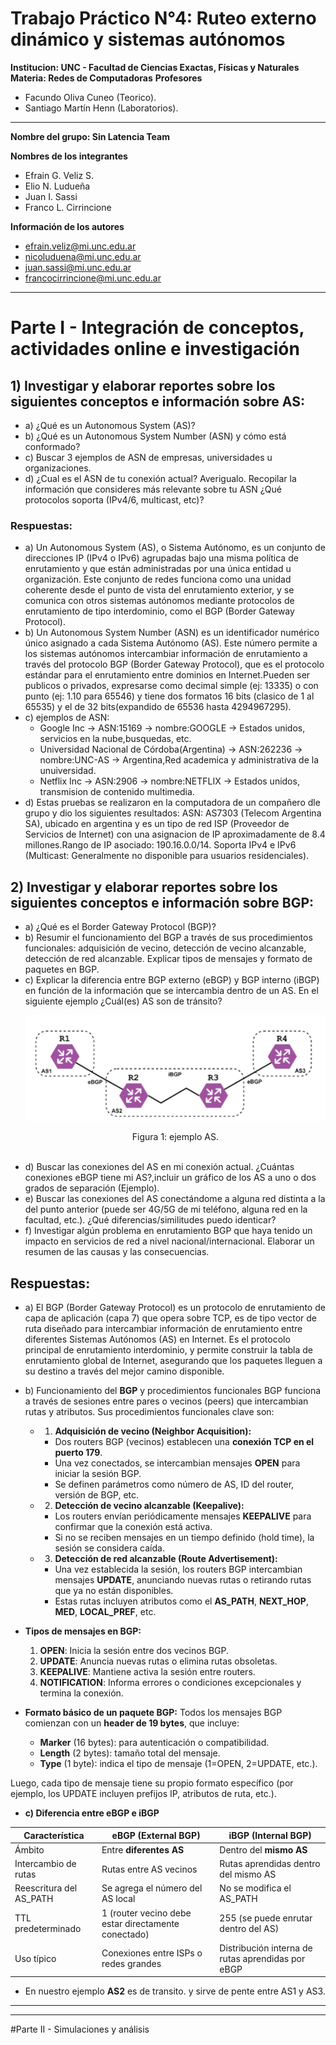 # Trabajo Práctico N°4: Ruteo externo dinámico y sistemas autónomos
**Institucion: UNC - Facultad de Ciencias Exactas, Físicas y Naturales**  
**Materia: Redes de Computadoras**
**Profesores**
- Facundo Oliva Cuneo (Teorico).
- Santiago Martín Henn (Laboratorios).

---

**Nombre del grupo: Sin Latencia Team**

**Nombres de los integrantes**
- Efrain G. Veliz S.
- Elio N. Ludueña
- Juan I. Sassi 
- Franco L. Cirrincione

**Información de los autores**
- efrain.veliz@mi.unc.edu.ar
- nicoluduena@mi.unc.edu.ar
- juan.sassi@mi.unc.edu.ar
- francocirrincione@mi.unc.edu.ar

---
# Parte I - Integración de conceptos, actividades online e investigación

## 1) Investigar y elaborar reportes sobre los siguientes conceptos e información sobre AS:
- a) ¿Qué es un Autonomous System (AS)?
- b) ¿Qué es un Autonomous System Number (ASN) y cómo está conformado?
- c) Buscar 3 ejemplos de ASN de empresas, universidades u organizaciones.
- d) ¿Cual es el ASN de tu conexión actual? Averigualo. Recopilar la información que consideres más
relevante sobre tu ASN ¿Qué protocolos soporta (IPv4/6, multicast, etc)?
### Respuestas:
- a) Un Autonomous System (AS), o Sistema Autónomo, es un conjunto de direcciones IP (IPv4 o IPv6) agrupadas bajo una misma política de enrutamiento y que están administradas por una única entidad u organización. Este conjunto de redes funciona como una unidad coherente desde el punto de vista del enrutamiento exterior, y se comunica con otros sistemas autónomos mediante protocolos de enrutamiento de tipo interdominio, como el BGP (Border Gateway Protocol).
- b) Un Autonomous System Number (ASN) es un identificador numérico único asignado a cada Sistema Autónomo (AS). Este número permite a los sistemas autónomos intercambiar información de enrutamiento a través del protocolo BGP (Border Gateway Protocol), que es el protocolo estándar para el enrutamiento entre dominios en Internet.Pueden ser publicos o privados, expresarse como decimal simple (ej: 13335) o con punto (ej: 1.10 para 65546) y tiene dos formatos 16 bits (clasico de 1 al 65535) y el de 32 bits(expandido de 65536 hasta 4294967295).
- c) ejemplos de ASN:
    - Google Inc -> ASN:15169 -> nombre:GOOGLE -> Estados unidos, servicios en la nube,busquedas, etc.
    - Universidad Nacional de Córdoba(Argentina) -> ASN:262236 -> nombre:UNC-AS -> Argentina,Red academica y administrativa de la unuiversidad.
    - Netflix Inc -> ASN:2906 -> nombre:NETFLIX -> Estados unidos, transmision de contenido multimedia.
- d) Estas pruebas se realizaron en la computadora de un compañero dle grupo y dio los siguientes resultados:
    ASN: AS7303 (Telecom Argentina SA), ubicado en argentina y es un tipo de red ISP (Proveedor de Servicios de Internet) con una asignacion de IP aproximadamente de 8.4 millones.Rango de IP asociado: 190.16.0.0/14. Soporta IPv4 e IPv6 (Multicast: Generalmente no disponible para usuarios residenciales).
    
## 2) Investigar y elaborar reportes sobre los siguientes conceptos e información sobre BGP:
- a) ¿Qué es el Border Gateway Protocol (BGP)?
- b) Resumir el funcionamiento del BGP a través de sus procedimientos funcionales: adquisición de
vecino, detección de vecino alcanzable, detección de red alcanzable. Explicar tipos de mensajes y
formato de paquetes en BGP.
- c) Explicar la diferencia entre BGP externo (eBGP) y BGP interno (iBGP) en función de la
información que se intercambia dentro de un AS. En el siguiente ejemplo ¿Cuál(es) AS son de
tránsito?
    <br>
    <p align="center">
        <img src="./imagenes/imagen01_2_C.png" alt="ISI" width="600"/>
    </p>
    <p align="center">Figura 1: ejemplo AS.</p>
    <br>
- d) Buscar las conexiones del AS en mi conexión actual. ¿Cuántas conexiones eBGP tiene mi AS?,incluir un gráfico de los AS a uno o dos grados de separación (Ejemplo).
- e) Buscar las conexiones del AS conectándome a alguna red distinta a la del punto anterior (puede ser 4G/5G de mi teléfono, alguna red en la facultad, etc.). ¿Qué diferencias/similitudes puedo identicar?
- f) Investigar algún problema en enrutamiento BGP que haya tenido un impacto en servicios de red a nivel nacional/internacional. Elaborar un resumen de las causas y las consecuencias.

## Respuestas:
- a) El BGP (Border Gateway Protocol) es un protocolo de enrutamiento de capa de aplicación (capa 7) que opera sobre TCP, es de tipo vector de ruta diseñado para intercambiar información de enrutamiento entre diferentes Sistemas Autónomos (AS) en Internet. Es el protocolo principal de enrutamiento interdominio, y permite construir la tabla de enrutamiento global de Internet, asegurando que los paquetes lleguen a su destino a través del mejor camino disponible.
- b) Funcionamiento del **BGP** y procedimientos funcionales
BGP funciona a través de sesiones entre pares o vecinos (peers) que intercambian rutas y atributos. Sus procedimientos funcionales clave son:
    - 1. **Adquisición de vecino (Neighbor Acquisition):**
        * Dos routers BGP (vecinos) establecen una **conexión TCP en el puerto 179**.
        * Una vez conectados, se intercambian mensajes **OPEN** para iniciar la sesión BGP.
        * Se definen parámetros como número de AS, ID del router, versión de BGP, etc.

    - 2. **Detección de vecino alcanzable (Keepalive):**
        * Los routers envían periódicamente mensajes **KEEPALIVE** para confirmar que la conexión está activa.
        * Si no se reciben mensajes en un tiempo definido (hold time), la sesión se considera caída.

    - 3. **Detección de red alcanzable (Route Advertisement):**
        * Una vez establecida la sesión, los routers BGP intercambian mensajes **UPDATE**, anunciando nuevas rutas o retirando rutas que ya no están disponibles.
        * Estas rutas incluyen atributos como el **AS\_PATH**, **NEXT\_HOP**, **MED**, **LOCAL\_PREF**, etc.

- **Tipos de mensajes en BGP:**
    1. **OPEN**: Inicia la sesión entre dos vecinos BGP.
    2. **UPDATE**: Anuncia nuevas rutas o elimina rutas obsoletas.
    3. **KEEPALIVE**: Mantiene activa la sesión entre routers.
    4. **NOTIFICATION**: Informa errores o condiciones excepcionales y termina la conexión.

- **Formato básico de un paquete BGP:**
Todos los mensajes BGP comienzan con un **header de 19 bytes**, que incluye:
    * **Marker** (16 bytes): para autenticación o compatibilidad.
    * **Length** (2 bytes): tamaño total del mensaje.
    * **Type** (1 byte): indica el tipo de mensaje (1=OPEN, 2=UPDATE, etc.).

Luego, cada tipo de mensaje tiene su propio formato específico (por ejemplo, los UPDATE incluyen prefijos IP, atributos de ruta, etc.).

- **c) Diferencia entre eBGP e iBGP**

| Característica           | **eBGP** (External BGP)                             | **iBGP** (Internal BGP)                           |
| ------------------------ | --------------------------------------------------- | ------------------------------------------------- |
| Ámbito                   | Entre **diferentes AS**                             | Dentro del **mismo AS**                           |
| Intercambio de rutas     | Rutas entre AS vecinos                              | Rutas aprendidas dentro del mismo AS              |
| Reescritura del AS\_PATH | Se agrega el número del AS local                    | No se modifica el AS\_PATH                        |
| TTL predeterminado       | 1 (router vecino debe estar directamente conectado) | 255 (se puede enrutar dentro del AS)              |
| Uso típico               | Conexiones entre ISPs o redes grandes               | Distribución interna de rutas aprendidas por eBGP |

- En nuestro ejemplo **AS2** es de transito. y sirve de pente entre AS1 y AS3.
---



---
#Parte II - Simulaciones y análisis